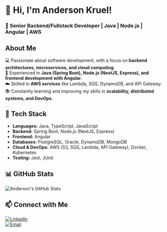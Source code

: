 # 👋 Hi, I'm Anderson Kruel!
### 🚀 Senior Backend/Fullstack Developer | Java | Node.js | Angular | AWS

## About Me

💻 Passionate about software development, with a focus on **backend architectures, microservices, and cloud computing**.  
🚀 Experienced in **Java (Spring Boot), Node.js (NestJS, Express), and frontend development with Angular**.  
☁️ Skilled in **AWS services** like Lambda, SQS, DynamoDB, and API Gateway.  
📚 Constantly learning and improving my skills in **scalability, distributed systems, and DevOps**.  

## 🔧 Tech Stack

- **Languages:** Java, TypeScript, JavaScript  
- **Backend:** Spring Boot, Node.js (NestJS, Express)  
- **Frontend:** Angular  
- **Databases:** PostgreSQL, Oracle, DynamoDB, MongoDB  
- **Cloud & DevOps:** AWS (S3, SQS, Lambda, API Gateway), Docker, Kubernetes  
- **Testing:** Jest, JUnit  

## 📊 GitHub Stats

![Anderson's GitHub Stats](https://github-readme-stats.vercel.app/api?username=akruel&show_icons=true&theme=radical)

## 📫 Connect with Me  

[![LinkedIn](https://img.shields.io/badge/LinkedIn-blue?logo=linkedin)](https://www.linkedin.com/in/anderson-kruel/?locale=en_US)  
[![Email](https://img.shields.io/badge/Email-red?logo=gmail)](mailto:anderson.kruel@gmail.com)  
